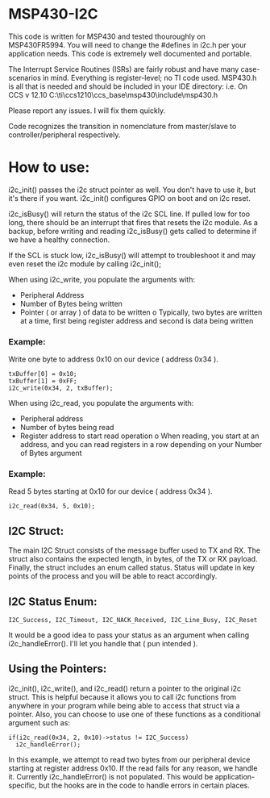 # MSP430-I2C

This code is written for MSP430 and tested thouroughly on MSP430FR5994. You will need to change the #defines in i2c.h per your application needs.
This code is extremely well documented and portable.

The Interrupt Service Routines (ISRs) are fairly robust and have many case-scenarios in mind.
Everything is register-level; no TI code used. MSP430.h is all that is needed and should be included in your IDE directory:
i.e. On CCS v 12.10 C:\ti\ccs1210\ccs_base\msp430\include\msp430.h

Please report any issues. I will fix them quickly.

Code recognizes the transition in nomenclature from master/slave to controller/peripheral respectively.

# How to use:

i2c_init() passes the i2c struct pointer as well. You don't have to use it, but it's there if you want.
i2c_init() configures GPIO on boot and on i2c reset. 

i2c_isBusy() will return the status of the i2c SCL line. If pulled low for too long, there should be an interrupt that fires that resets the i2c module.
As a backup, before writing and reading i2c_isBusy() gets called to determine if we have a healthy connection.

If the SCL is stuck low, i2c_isBusy() will attempt to troubleshoot it and may even reset the i2c module by calling i2c_init();

When using i2c_write, you populate the arguments with:
  - Peripheral Address
  - Number of Bytes being written
  - Pointer ( or array ) of data to be written
      o Typically, two bytes are written at a time, first being register address and second is data being written

### Example:
  Write one byte to address 0x10 on our device ( address 0x34 ).
  
    txBuffer[0] = 0x10;
    txBuffer[1] = 0xFF;
    i2c_write(0x34, 2, txBuffer);
  
When using i2c_read, you populate the arguments with:
  - Peripheral address
  - Number of bytes being read
  - Register address to start read operation
      o When reading, you start at an address, and you can read registers in a row depending on your Number of Bytes argument
      
### Example:
  Read 5 bytes starting at 0x10 for our device ( address 0x34 ). 
  
    i2c_read(0x34, 5, 0x10);

## I2C Struct:

The main I2C Struct consists of the message buffer used to TX and RX. The struct also contains the expected length, in bytes, of the TX or RX payload. Finally, the struct includes an enum called status. Status will update in key points of the process and you will be able to react accordingly.

## I2C Status Enum:

    I2C_Success, I2C_Timeout, I2C_NACK_Received, I2C_Line_Busy, I2C_Reset
    
It would be a good idea to pass your status as an argument when calling i2c_handleError(). I'll let you handle that ( pun intended ).

## Using the Pointers:

i2c_init(), i2c_write(), and i2c_read() return a pointer to the original i2c struct. This is helpful because it allows you to call i2c functions from anywhere in your program while being able to access that struct via a pointer. Also, you can choose to use one of these functions as a conditional argument such as:
    
    if(i2c_read(0x34, 2, 0x10)->status != I2C_Success)
      i2c_handleError();
     
In this example, we attempt to read two bytes from our peripheral device starting at register address 0x10. If the read fails for any reason, we handle it. Currently i2c_handleError() is not populated. This would be application-specific, but the hooks are in the code to handle errors in certain places.
